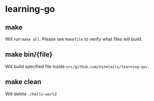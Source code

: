 # learning-go

## make

Will run `make all`. Please see `Makefile` to verify what files will build.

## make bin/{file}

Will build specified file inside `src/github.com/ninetails/learning-go/`.

## make clean

Will delete `./hello-world`

